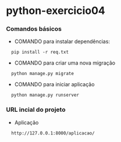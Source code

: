 # python-exercicio04

### Comandos básicos

- COMANDO para instalar dependências:
```
  pip install -r req.txt
```  

- COMANDO para criar uma nova migração
```
  python manage.py migrate
``` 

- COMANDO para iniciar aplicação
```
  python manage.py runserver
```   

### URL incial do projeto 

- Aplicação
```  
  http://127.0.0.1:8000/aplicacao/
```   